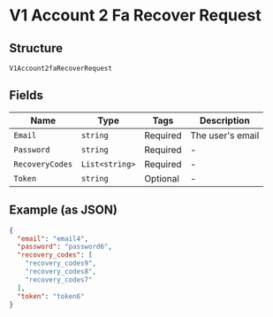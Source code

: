 
# V1 Account 2 Fa Recover Request

## Structure

`V1Account2faRecoverRequest`

## Fields

| Name | Type | Tags | Description |
|  --- | --- | --- | --- |
| `Email` | `string` | Required | The user's email |
| `Password` | `string` | Required | - |
| `RecoveryCodes` | `List<string>` | Required | - |
| `Token` | `string` | Optional | - |

## Example (as JSON)

```json
{
  "email": "email4",
  "password": "password6",
  "recovery_codes": [
    "recovery_codes9",
    "recovery_codes8",
    "recovery_codes7"
  ],
  "token": "token6"
}
```

